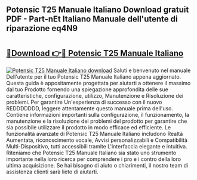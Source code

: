 ## Potensic T25 Manuale Italiano Download gratuit PDF - Part-nEt Italiano Manuale dell'utente di riparazione eq4N9

# <h2><a href="http://dfgbrvx.blite.top/?on=Potensic+T25+Manuale+Italiano">🔗Download 👉🔴 Potensic T25 Manuale Italiano</a></h2>

[![Potensic T25 Manuale Italiano download](https://i.imgur.com/lujVjoI.png)](http://dfgbrvx.blite.top/?on=Potensic+T25+Manuale+Italiano)
Saluti e benvenuto nel manuale Dell'utente per il tuo Potensic T25 Manuale Italiano appena aggiornato. Questa guida è appositamente progettata per aiutarti a ottenere il massimo dal tuo Prodotto fornendo una spiegazione approfondita delle sue caratteristiche, configurazione, utilizzo, Manutenzione e Risoluzione dei problemi. Per garantire Un'esperienza di successo con il nuovo REDDDDDDD, leggere attentamente questo manuale prima dell'uso. Contiene informazioni importanti sulla configurazione, il funzionamento, la manutenzione e la risoluzione dei problemi del prodotto per garantire che sia possibile utilizzare il prodotto in modo efficace ed efficiente. Le funzionalità avanzate di Potensic T25 Manuale Italiano includono Realtà Aumentata, riconoscimento vocale, Avvisi personalizzabili e Compatibilità Multi-Dispositivo, tutti accessibili tramite L'interfaccia elegante e intuitiva. Riteniamo che Potensic T25 Manuale Italiano sia stato uno strumento importante nella loro ricerca per comprendere i pro e i contro della loro ultima acquisizione. Se hai bisogno di aiuto o chiarimenti, il nostro team di assistenza clienti sarà lieto di aiutarti.
